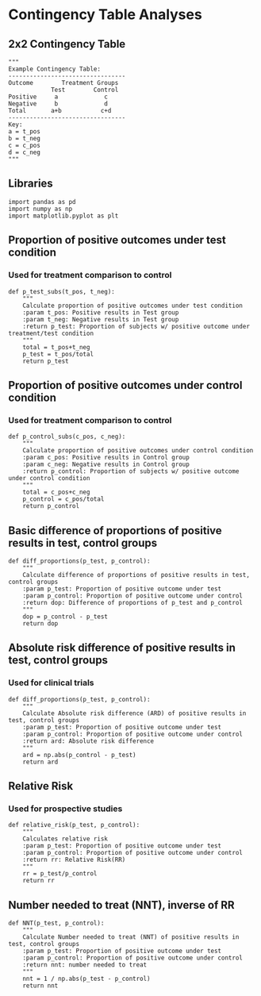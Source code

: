 # Contingency Table Analyses

## 2x2 Contingency Table 
```Python3
"""
Example Contingency Table:
---------------------------------
Outcome        Treatment Groups
            Test        Control
Positive     a             c
Negative     b             d
Total       a+b           c+d
---------------------------------
Key:
a = t_pos
b = t_neg
c = c_pos
d = c_neg
"""
```

## Libraries
```Python3
import pandas as pd
import numpy as np
import matplotlib.pyplot as plt
```

## Proportion of positive outcomes under test condition
### Used for treatment comparison to control
```Python3
def p_test_subs(t_pos, t_neg):
    """
    Calculate proportion of positive outcomes under test condition
    :param t_pos: Positive results in Test group 
    :param t_neg: Negative results in Test group
    :return p_test: Proportion of subjects w/ positive outcome under treatment/test condition 
    """
    total = t_pos+t_neg
    p_test = t_pos/total
    return p_test
```
## Proportion of positive outcomes under control condition
### Used for treatment comparison to control
```Python3
def p_control_subs(c_pos, c_neg):
    """
    Calculate proportion of positive outcomes under control condition
    :param c_pos: Positive results in Control group 
    :param c_neg: Negative results in Control group
    :return p_control: Proportion of subjects w/ positive outcome under control condition
    """
    total = c_pos+c_neg
    p_control = c_pos/total
    return p_control
```
## Basic difference of proportions of positive results in test, control groups
```Python3
def diff_proportions(p_test, p_control):
    """
    Calculate difference of proportions of positive results in test, control groups
    :param p_test: Proportion of positive outcome under test
    :param p_control: Proportion of positive outcome under control
    :return dop: Difference of proportions of p_test and p_control
    """
    dop = p_control - p_test
    return dop
```
## Absolute risk difference of positive results in test, control groups
### Used for clinical trials
```Python3
def diff_proportions(p_test, p_control):
    """
    Calculate Absolute risk difference (ARD) of positive results in test, control groups
    :param p_test: Proportion of positive outcome under test
    :param p_control: Proportion of positive outcome under control
    :return ard: Absolute risk difference 
    """
    ard = np.abs(p_control - p_test)
    return ard
```
## Relative Risk
### Used for prospective studies
```Python3
def relative_risk(p_test, p_control):
    """
    Calculates relative risk
    :param p_test: Proportion of positive outcome under test
    :param p_control: Proportion of positive outcome under control
    :return rr: Relative Risk(RR)  
    """
    rr = p_test/p_control
    return rr
```
## Number needed to treat (NNT), inverse of RR
```Python3
def NNT(p_test, p_control):
    """
    Calculate Number needed to treat (NNT) of positive results in test, control groups
    :param p_test: Proportion of positive outcome under test
    :param p_control: Proportion of positive outcome under control
    :return nnt: number needed to treat
    """
    nnt = 1 / np.abs(p_test - p_control)
    return nnt
```
